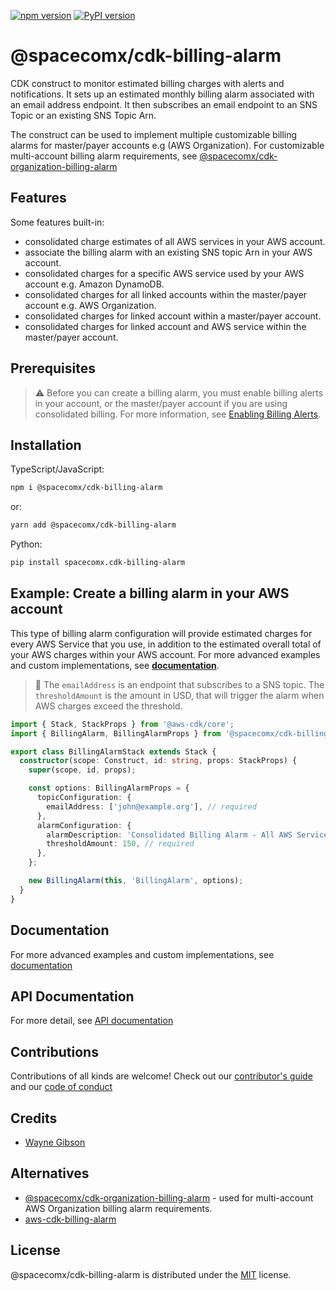 [![npm version](https://badge.fury.io/js/%40spacecomx%2Fcdk-billing-alarm.svg)](https://badge.fury.io/js/%40spacecomx%2Fcdk-billing-alarm)
[![PyPI version](https://badge.fury.io/py/spacecomx.cdk-billing-alarm.svg)](https://badge.fury.io/py/spacecomx.cdk-billing-alarm)

# @spacecomx/cdk-billing-alarm

CDK construct to monitor estimated billing charges with alerts and notifications. It sets up an estimated monthly billing alarm associated with an email address endpoint. It then subscribes an email endpoint to an SNS Topic or an existing SNS Topic Arn.

The construct can be used to implement multiple customizable billing alarms for master/payer accounts e.g (AWS Organization). For customizable multi-account billing alarm requirements, see [@spacecomx/cdk-organization-billing-alarm](https://github.com/spacecomx/cdk-organization-billing-alarm)

## Features

Some features built-in:

- consolidated charge estimates of all AWS services in your AWS account.
- associate the billing alarm with an existing SNS topic Arn in your AWS account.
- consolidated charges for a specific AWS service used by your AWS account e.g. Amazon DynamoDB.
- consolidated charges for all linked accounts within the master/payer account e.g. AWS Organization.
- consolidated charges for linked account within a master/payer account.
- consolidated charges for linked account and AWS service within the master/payer account.

## Prerequisites

> :warning: Before you can create a billing alarm, you must enable billing alerts in your account, or the master/payer account if you are using consolidated billing. For more information, see [Enabling Billing Alerts](https://docs.aws.amazon.com/AmazonCloudWatch/latest/monitoring/monitor_estimated_charges_with_cloudwatch.html#turning_on_billing_metrics).

## Installation

TypeScript/JavaScript:

```bash
npm i @spacecomx/cdk-billing-alarm
```

or:

```bash
yarn add @spacecomx/cdk-billing-alarm
```

Python:

```bash
pip install spacecomx.cdk-billing-alarm
```

## Example: Create a billing alarm in your AWS account

This type of billing alarm configuration will provide estimated charges for every AWS Service that you use, in addition to the estimated overall total of your AWS charges within your AWS account. For more advanced examples and custom implementations, see [**documentation**](https://github.com/spacecomx/cdk-billing-alarm/blob/main/docs/DOCUMENTATION.md).

> :small_orange_diamond: The `emailAddress` is an endpoint that subscribes to a SNS topic. The `thresholdAmount` is the amount in USD, that will trigger the alarm when AWS charges exceed the threshold.

```typescript
import { Stack, StackProps } from '@aws-cdk/core';
import { BillingAlarm, BillingAlarmProps } from '@spacecomx/cdk-billing-alarm';

export class BillingAlarmStack extends Stack {
  constructor(scope: Construct, id: string, props: StackProps) {
    super(scope, id, props);

    const options: BillingAlarmProps = {
      topicConfiguration: {
        emailAddress: ['john@example.org'], // required
      },
      alarmConfiguration: {
        alarmDescription: 'Consolidated Billing Alarm - All AWS Services',
        thresholdAmount: 150, // required
      },
    };

    new BillingAlarm(this, 'BillingAlarm', options);
  }
}
```

## Documentation

For more advanced examples and custom implementations, see [documentation](https://github.com/spacecomx/cdk-billing-alarm/blob/main/docs/DOCUMENTATION.md)

## API Documentation

For more detail, see [API documentation](https://github.com/spacecomx/cdk-billing-alarm/blob/main/API.md)

## Contributions

Contributions of all kinds are welcome! Check out our [contributor's guide](https://github.com/spacecomx/cdk-billing-alarm/blob/main/CONTRIBUTING.md) and our [code of conduct](https://github.com/spacecomx/cdk-billing-alarm/blob/main/CODE_OF_CONDUCT.md)

## Credits

- [Wayne Gibson](https://github.com/waynegibson)

## Alternatives

- [@spacecomx/cdk-organization-billing-alarm](https://github.com/spacecomx/cdk-organization-billing-alarm#readme) - used for multi-account AWS Organization billing alarm requirements.
- [aws-cdk-billing-alarm](https://github.com/alvyn279/aws-cdk-billing-alarm)

## License

@spacecomx/cdk-billing-alarm is distributed under the [MIT](https://github.com/spacecomx/cdk-billing-alarm/blob/main/LICENSE) license.
